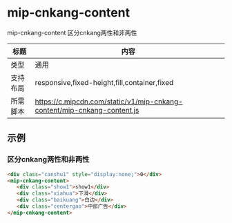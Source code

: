 # mip-cnkang-content

mip-cnkang-content 区分cnkang两性和非两性

标题|内容
----|----
类型|通用
支持布局|responsive,fixed-height,fill,container,fixed
所需脚本|https://c.mipcdn.com/static/v1/mip-cnkang-content/mip-cnkang-content.js

## 示例

###  区分cnkang两性和非两性
```html
<div class="canshu1" style="display:none;">0</div>
<mip-cnkang-content>
   <div class="show1">show1</div>
   <div class="xiahua">下滑</div>
   <div class="baikuang">白边</div>
   <div class="centergao">中部广告</div>
</mip-cnkang-content>
```  


